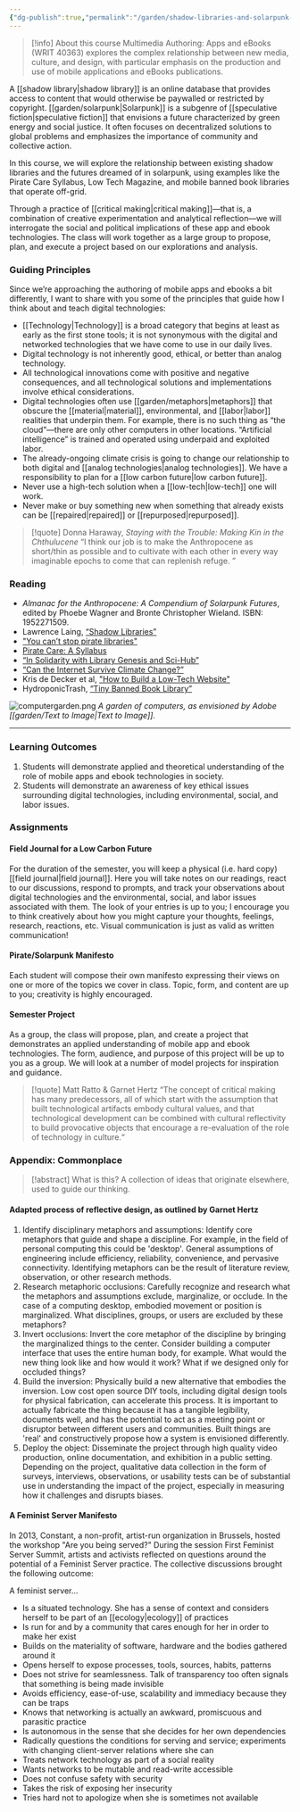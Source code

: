 ```yaml
---
{"dg-publish":true,"permalink":"/garden/shadow-libraries-and-solarpunk-futures/","tags":["🌳woody","📓Course"],"noteIcon":"3","created":"2024-04-07T19:11:17.000-05:00","updated":"2024-04-12T12:58:11.204-05:00"}
---
```


> [!info] About this course
> Multimedia Authoring: Apps and eBooks (WRIT 40363) explores the complex relationship between new media, culture, and design, with particular emphasis on the production and use of mobile applications and eBooks publications.

A [[shadow library\|shadow library]] is an online database that provides access to content that would otherwise be paywalled or restricted by copyright. [[garden/solarpunk\|Solarpunk]] is a subgenre of [[speculative fiction\|speculative fiction]] that envisions a future characterized by green energy and social justice. It often focuses on decentralized solutions to global problems and emphasizes the importance of community and collective action.

In this course, we will explore the relationship between existing shadow libraries and the futures dreamed of in solarpunk, using examples like the Pirate Care Syllabus, Low Tech Magazine, and mobile banned book libraries that operate off-grid.

Through a practice of [[critical making\|critical making]]—that is, a combination of creative experimentation and analytical reflection—we will interrogate the social and political implications of these app and ebook technologies. The class will work together as a large group to propose, plan, and execute a project based on our explorations and analysis.

### Guiding Principles
Since we’re approaching the authoring of mobile apps and ebooks a bit differently, I want to share with you some of the principles that guide how I think about and teach digital technologies:

- [[Technology\|Technology]] is a broad category that begins at least as early as the first stone tools; it is not synonymous with the digital and networked technologies that we have come to use in our daily lives.
- Digital technology is not inherently good, ethical, or better than analog technology.
- All technological innovations come with positive and negative consequences, and all technological solutions and implementations involve ethical considerations.
- Digital technologies often use [[garden/metaphors\|metaphors]] that obscure the [[material\|material]], environmental, and [[labor\|labor]] realities that underpin them. For example, there is no such thing as “the cloud”—there are only other computers in other locations. “Artificial intelligence” is trained and operated using underpaid and exploited labor.
- The already-ongoing climate crisis is going to change our relationship to both digital and [[analog technologies\|analog technologies]]. We have a responsibility to plan for a [[low carbon future\|low carbon future]].
- Never use a high-tech solution when a [[low-tech\|low-tech]] one will work.
- Never make or buy something new when something that already exists can be [[repaired\|repaired]] or [[repurposed\|repurposed]].

> [!quote] Donna Haraway, *Staying with the Trouble: Making Kin in the Chthulucene*
> “I think our job is to make the Anthropocene as short/thin as possible and to cultivate with each other in every way imaginable epochs to come that can replenish refuge. ”

### Reading
- *Almanac for the Anthropocene: A Compendium of Solarpunk Futures*, edited by Phoebe Wagner and Bronte Christopher Wieland. ISBN: 1952271509.
- Lawrence Laing, [“Shadow Libraries”](https://www.e-flux.com/journal/shadow-libraries/)
- ["You can’t stop pirate libraries"](https://reason.com/2022/07/24/you-cant-stop-pirate-libraries/)
- [Pirate Care: A Syllabus](https://syllabus.pirate.care/)
- [“In Solidarity with Library Genesis and Sci-Hub”](http://custodians.online/)
- [“Can the Internet Survive Climate Change?”](https://newrepublic.com/article/155993/can-internet-survive-climate-change)
- Kris de Decker et al, ["How to Build a Low-Tech Website"](https://solar.lowtechmagazine.com/2018/09/how-to-build-a-low-tech-website/)
- HydroponicTrash, [“Tiny Banned Book Library”](https://anarchosolarpunk.substack.com/p/bannedbooklibrary)

![computergarden.png](/img/user/garden/computergarden.png)
*A garden of computers, as envisioned by Adobe [[garden/Text to Image\|Text to Image]].*
<hr>

### Learning Outcomes
1. Students will demonstrate applied and theoretical understanding of the role of mobile apps and ebook technologies in society.  
2. Students will demonstrate an awareness of key ethical issues surrounding digital technologies, including environmental, social, and labor issues.

### Assignments
#### Field Journal for a Low Carbon Future
For the duration of the semester, you will keep a physical (i.e. hard copy) [[field journal\|field journal]]. Here you will take notes on our readings, react to our discussions, respond to prompts, and track your observations about digital technologies and the environmental, social, and labor issues associated with them. The look of your entries is up to you; I encourage you to think creatively about how you might capture your thoughts, feelings, research, reactions, etc. Visual communication is just as valid as written communication!

#### Pirate/Solarpunk Manifesto
Each student will compose their own manifesto expressing their views on one or more of the topics we cover in class. Topic, form, and content are up to you; creativity is highly encouraged.

#### Semester Project
As a group, the class will propose, plan, and create a project that demonstrates an applied understanding of mobile app and ebook technologies. The form, audience, and purpose of this project will be up to you as a group. We will look at a number of model projects for inspiration and guidance.

> [!quote] Matt Ratto & Garnet Hertz
> “The concept of critical making has many predecessors, all of which start with the assumption that built technological artifacts embody cultural values, and that technological development can be combined with cultural reflectivity to build provocative objects that encourage a re-evaluation of the role of technology in culture.“
### Appendix: Commonplace

> [!abstract] What is this?
> A collection of ideas that originate elsewhere, used to guide our thinking.
#### Adapted process of reflective design, as outlined by Garnet Hertz
1. Identify disciplinary metaphors and assumptions: Identify core metaphors that guide and shape a discipline. For example, in the field of personal computing this could be 'desktop'. General assumptions of engineering include efficiency, reliability, convenience, and pervasive connectivity. Identifying metaphors can be the result of literature review, observation, or other research methods.
2. Research metaphoric occlusions: Carefully recognize and research what the metaphors and assumptions exclude, marginalize, or occlude. In the case of a computing desktop, embodied movement or position is marginalized. What disciplines, groups, or users are excluded by these metaphors?
3. Invert occlusions: Invert the core metaphor of the discipline by bringing the marginalized things to the center. Consider building a computer interface that uses the entire human body, for example. What would the new thing look like and how would it work? What if we designed only for occluded things?
4. Build the inversion: Physically build a new alternative that embodies the inversion. Low cost open source DIY tools, including digital design tools for physical fabrication, can accelerate this process. It is important to actually fabricate the thing because it has a tangible legibility, documents well, and has the potential to act as a meeting point or disruptor between different users and communities. Built things are 'real' and constructively propose how a system is envisioned differently.
5. Deploy the object: Disseminate the project through high quality video production, online documentation, and exhibition in a public setting. Depending on the project, qualitative data collection in the form of surveys, interviews, observations, or usability tests can be of substantial use in understanding the impact of the project, especially in measuring how it challenges and disrupts biases.

#### A Feminist Server Manifesto
In 2013, Constant, a non-profit, artist-run organization in Brussels, hosted the workshop "Are you being served?" During the session First Feminist Server Summit, artists and activists reflected on questions around the potential of a Feminist Server practice. The collective discussions brought the following outcome:

A feminist server...  
- Is a situated technology. She has a sense of context and considers herself to be part of an [[ecology\|ecology]] of practices  
- Is run for and by a community that cares enough for her in order to make her exist  
- Builds on the materiality of software, hardware and the bodies gathered around it  
- Opens herself to expose processes, tools, sources, habits, patterns  
- Does not strive for seamlessness. Talk of transparency too often signals that something is being made invisible  
- Avoids efficiency, ease-of-use, scalability and immediacy because they can be traps  
- Knows that networking is actually an awkward, promiscuous and parasitic practice  
- Is autonomous in the sense that she decides for her own dependencies  
- Radically questions the conditions for serving and service; experiments with changing client-server relations where she can
- Treats network technology as part of a social reality  
- Wants networks to be mutable and read-write accessible
- Does not confuse safety with security
- Takes the risk of exposing her insecurity
- Tries hard not to apologize when she is sometimes not available